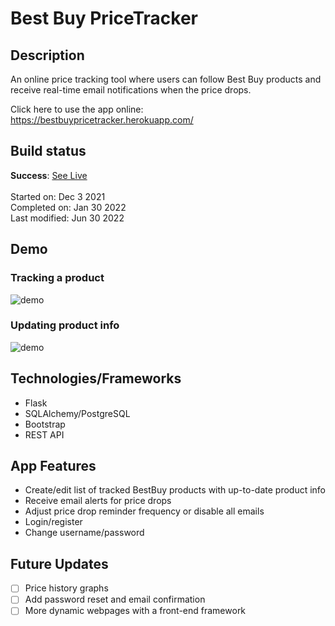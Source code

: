 # Best Buy PriceTracker

## Description
An online price tracking tool where users can follow Best Buy products and receive real-time email notifications when the price drops.

Click here to use the app online: https://bestbuypricetracker.herokuapp.com/

## Build status 
**Success**: [See Live](https://bestbuypricetracker.herokuapp.com/)
</br></br>
Started on: Dec 3 2021 </br>
Completed on: Jan 30 2022 </br>
Last modified: Jun 30 2022 </br>

## Demo
### Tracking a product
![demo](https://user-images.githubusercontent.com/19630359/176833160-ab6172eb-906c-49a6-84c8-95bbb0bdb4c3.gif) </br>
### Updating product info
![demo](https://user-images.githubusercontent.com/19630359/176836007-689c1a1b-37ef-4374-8d04-68918f046207.gif)

## Technologies/Frameworks 
* Flask
* SQLAlchemy/PostgreSQL
* Bootstrap
* REST API

## App Features
* Create/edit list of tracked BestBuy products with up-to-date product info
* Receive email alerts for price drops
* Adjust price drop reminder frequency or disable all emails
* Login/register
* Change username/password

## Future Updates
- [ ] Price history graphs
- [ ] Add password reset and email confirmation
- [ ] More dynamic webpages with a front-end framework
